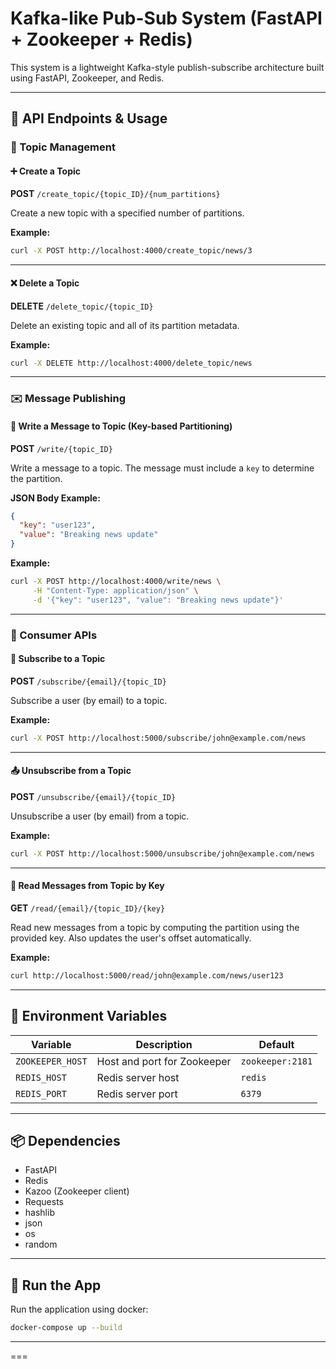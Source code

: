 # Kafka-like Pub-Sub System (FastAPI + Zookeeper + Redis)

This system is a lightweight Kafka-style publish-subscribe architecture built using FastAPI, Zookeeper, and Redis.

---

## 🚀 API Endpoints & Usage

### 🔧 Topic Management

#### ➕ Create a Topic

**POST** `/create_topic/{topic_ID}/{num_partitions}`

Create a new topic with a specified number of partitions.

**Example:**
```bash
curl -X POST http://localhost:4000/create_topic/news/3
```

---

#### ❌ Delete a Topic

**DELETE** `/delete_topic/{topic_ID}`

Delete an existing topic and all of its partition metadata.

**Example:**
```bash
curl -X DELETE http://localhost:4000/delete_topic/news
```

---

### ✉️ Message Publishing

#### 📝 Write a Message to Topic (Key-based Partitioning)

**POST** `/write/{topic_ID}`

Write a message to a topic. The message must include a `key` to determine the partition.

**JSON Body Example:**
```json
{
  "key": "user123",
  "value": "Breaking news update"
}
```

**Example:**
```bash
curl -X POST http://localhost:4000/write/news \
     -H "Content-Type: application/json" \
     -d '{"key": "user123", "value": "Breaking news update"}'
```

---

### 👤 Consumer APIs

#### 📩 Subscribe to a Topic

**POST** `/subscribe/{email}/{topic_ID}`

Subscribe a user (by email) to a topic.

**Example:**
```bash
curl -X POST http://localhost:5000/subscribe/john@example.com/news
```

---

#### 📤 Unsubscribe from a Topic

**POST** `/unsubscribe/{email}/{topic_ID}`

Unsubscribe a user (by email) from a topic.

**Example:**
```bash
curl -X POST http://localhost:5000/unsubscribe/john@example.com/news
```

---

#### 📖 Read Messages from Topic by Key

**GET** `/read/{email}/{topic_ID}/{key}`

Read new messages from a topic by computing the partition using the provided key. Also updates the user's offset automatically.

**Example:**
```bash
curl http://localhost:5000/read/john@example.com/news/user123
```

---

## 🔧 Environment Variables

| Variable        | Description                   | Default            |
|-----------------|-------------------------------|--------------------|
| `ZOOKEEPER_HOST`| Host and port for Zookeeper   | `zookeeper:2181`   |
| `REDIS_HOST`    | Redis server host              | `redis`            |
| `REDIS_PORT`    | Redis server port              | `6379`             |

---

## 📦 Dependencies

- FastAPI
- Redis
- Kazoo (Zookeeper client)
- Requests
- hashlib
- json
- os
- random
---

## 🏁 Run the App

Run the application using docker:

```bash
docker-compose up --build 
```

---
===